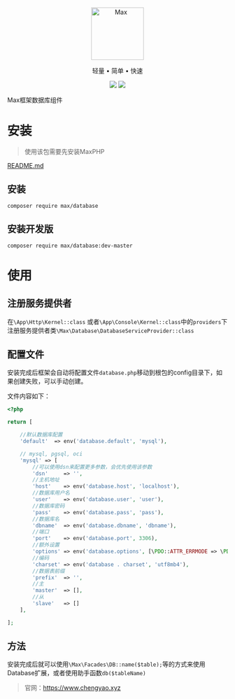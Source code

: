 <br>

<p align="center">
<img src="https://raw.githubusercontent.com/topyao/max/master/public/favicon.ico" width="120" alt="Max">
</p>

<p align="center">轻量 • 简单 • 快速</p>

<p align="center">
<img src="https://img.shields.io/badge/php-%3E%3D7.4-brightgreen">
<img src="https://img.shields.io/badge/license-apache%202-blue">
</p>

Max框架数据库组件

# 安装

> 使用该包需要先安装MaxPHP

<a href="https://github.com/topyao/max/blob/master/README.md">README.md</a>

## 安装

```shell
composer require max/database
```

## 安装开发版

```shell
composer require max/database:dev-master
```

# 使用

## 注册服务提供者

在`\App\Http\Kernel::class` 或者`\App\Console\Kernel::class`中的`providers`下注册服务提供者类`\Max\Database\DatabaseServiceProvider::class`

## 配置文件

安装完成后框架会自动将配置文件`database.php`移动到根包的config目录下，如果创建失败，可以手动创建。

文件内容如下：

```php
<?php

return [

    //默认数据库配置
    'default'  => env('database.default', 'mysql'),

    // mysql, pgsql, oci
    'mysql' => [
        //可以使用dsn来配置更多参数，会优先使用该参数
        'dsn'     => '',
        //主机地址
        'host'    => env('database.host', 'localhost'),
        //数据库用户名
        'user'    => env('database.user', 'user'),
        //数据库密码
        'pass'    => env('database.pass', 'pass'),
        //数据库名
        'dbname'  => env('database.dbname', 'dbname'),
        //端口
        'port'    => env('database.port', 3306),
        //额外设置
        'options' => env('database.options', [\PDO::ATTR_ERRMODE => \PDO::ERRMODE_EXCEPTION]),
        //编码
        'charset' => env('database . charset', 'utf8mb4'),
        //数据表前缀
        'prefix'  => '',
        //主
        'master'  => [],
        //从
        'slave'   => []
    ],

];

```

## 方法

安装完成后就可以使用`\Max\Facades\DB::name($table);`等的方式来使用Database扩展，或者使用助手函数`db($tableName)`

> 官网：https://www.chengyao.xyz

